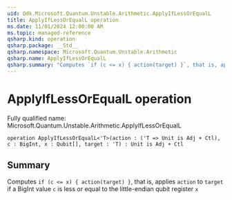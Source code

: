 ```yaml
---
uid: Qdk.Microsoft.Quantum.Unstable.Arithmetic.ApplyIfLessOrEqualL
title: ApplyIfLessOrEqualL operation
ms.date: 11/01/2024 12:00:00 AM
ms.topic: managed-reference
qsharp.kind: operation
qsharp.package: __Std__
qsharp.namespace: Microsoft.Quantum.Unstable.Arithmetic
qsharp.name: ApplyIfLessOrEqualL
qsharp.summary: "Computes `if (c <= x) { action(target) }`, that is, applies `action` to `target` if a BigInt value `c` is less or equal to the little-endian qubit register `x`"
---
```


# ApplyIfLessOrEqualL operation

Fully qualified name: Microsoft.Quantum.Unstable.Arithmetic.ApplyIfLessOrEqualL

```qsharp
operation ApplyIfLessOrEqualL<'T>(action : ('T => Unit is Adj + Ctl), c : BigInt, x : Qubit[], target : 'T) : Unit is Adj + Ctl
```

## Summary
Computes `if (c <= x) { action(target) }`, that is, applies `action` to `target`
if a BigInt value `c` is less or equal to the little-endian qubit register `x`
